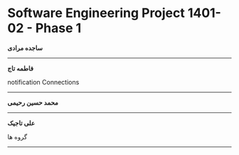 # Software Engineering Project 1401-02 - Phase 1


**ساجده مرادی**


***

**فاطمه تاج**

  notification
  Connections

***

**محمد حسین رحیمی**


***

**علی تاجیک**

گروه ها

***

